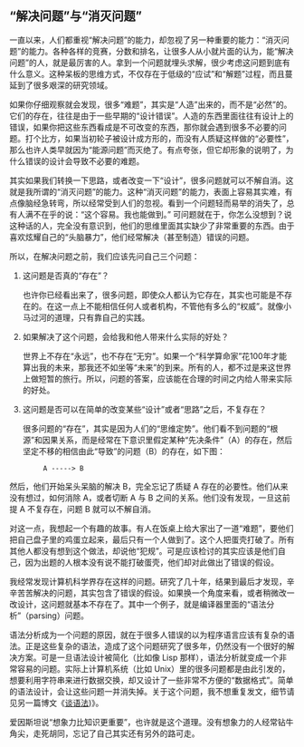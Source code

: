<div class="inner">
<h2>“解决问题”与“消灭问题”</h2>
<p>一直以来，人们都重视“解决问题”的能力，却忽视了另一种重要的能力：“消灭问题”的能力。各种各样的竞赛，分数和排名，让很多人从小就片面的认为，能“解决问题”的人，就是最厉害的人。拿到一个问题就埋头求解，很少考虑这问题到底有什么意义。这种呆板的思维方式，不仅存在于低级的“应试”和“解题”过程，而且蔓延到了很多艰深的研究领域。</p>
<p>如果你仔细观察就会发现，很多“难题”，其实是“人造”出来的，而不是“必然”的。它们的存在，往往是由于一些早期的“设计错误”。人造的东西里面往往有设计上的错误，如果你把这些东西看成是不可改变的东西，那你就会遇到很多不必要的问题。打个比方，如果当初轮子被设计成方形的，而没有人质疑这样做的“必要性”，那么也许人类早就因为“能源问题”而灭绝了。有点夸张，但它却形象的说明了，为什么错误的设计会导致不必要的难题。</p>
<p>其实如果我们转换一下思路，或者改变一下“设计”，很多问题就可以不解自消。这就是我所谓的“消灭问题”的能力。这种“消灭问题”的能力，表面上容易其实难，有点像脑经急转弯，所以经常受到人们的忽视。看到一个问题轻而易举的消失了，总有人满不在乎的说：“这个容易。我也能做到。” 可问题就在于，你怎么没想到？说这种话的人，完全没有意识到，他们的思维里面其实缺少了非常重要的东西。由于喜欢炫耀自己的“头脑暴力”，他们经常解决（甚至制造）错误的问题。</p>
<p>所以，在解决问题之前，我们应该先问自己三个问题：</p>
<ol>
<li>
<p>这问题是否真的“存在”？</p>
<p>也许你已经看出来了，很多问题，即使众人都认为它存在，其实也可能是不存在的。在这一点上不能相信任何人或者机构，不管他有多么的“权威”。就像小马过河的道理，只有靠自己的实践。</p>
</li>
<li>
<p>如果解决了这个问题，会给我和他人带来什么实际的好处？</p>
<p>世界上不存在“永远”，也不存在“无穷”。如果一个“科学算命家”花100年才能算出我的未来，那我还不如坐等“未来”的到来。所有的人，都不过是来这世界上做短暂的旅行。所以，问题的答案，应该能在合理的时间之内给人带来实际的好处。</p>
</li>
<li>
<p>这问题是否可以在简单的改变某些“设计”或者“思路”之后，不复存在？</p>
<p>很多问题的“存在”，其实是因为人们的“思维定势”。他们看不到问题的“根源”和因果关系，而是经常在下意识里假定某种“先决条件”（A）的存在，然后坚定不移的相信由此“导致”的问题（B）的存在，如下图：</p>
<div class="language-plaintext highlighter-rouge"><div class="highlight"><pre class="highlight"><code>     A -----&gt; B
</code></pre></div>    </div>
</li>
</ol>
<p>然后，他们开始呆头呆脑的解决 B，完全忘记了质疑 A 存在的必要性。他们从来没有想过，如何消除 A，或者切断 A 与 B 之间的关系。他们没有发现，一旦这前提 A 不复存在，问题 B 就可以不解自消。</p>
<p>对这一点，我想起一个有趣的故事。有人在饭桌上给大家出了一道“难题”，要他们把自己盘子里的鸡蛋立起来，最后只有一个人做到了。这个人把蛋壳打破了。所有其他人都没有想到这个做法，却说他“犯规”。可是应该检讨的其实应该是他们自己，因为出题的人根本没有说不能打破蛋壳，他们却对此做出了错误的假设。</p>
<p>我经常发现计算机科学界存在这样的问题。研究了几十年，结果到最后才发现，辛辛苦苦解决的问题，其实包含了错误的假设。如果换一个角度来看，或者稍微改一改设计，这问题就基本不存在了。其中一个例子，就是编译器里面的“语法分析”（parsing）问题。</p>
<p>语法分析成为一个问题的原因，就在于很多人错误的以为程序语言应该有复杂的语法。正是这些复杂的语法，造成了这个问题研究了很多年，仍然没有一个很好的解决方案。可是一旦语法设计被简化（比如像 Lisp 那样），语法分析就变成一个非常容易的问题。实际上计算机系统（比如 Unix）里的很多问题都是由此引发的，想要利用字符串来进行数据交换，却又设计了一些非常不方便的“数据格式”。简单的语法设计，会让这些问题一并消失掉。关于这个问题，我不想重复发文，细节请见另一篇博文《<a href="http://www.yinwang.org/blog-cn/2013/03/08/on-syntax">谈语法</a>)》。</p>
<p>爱因斯坦说“想象力比知识更重要”，也许就是这个道理。没有想象力的人经常钻牛角尖，走死胡同，忘记了自己其实还有另外的路可走。</p>
</div>
<!--
<div class="ad-banner" style="margin-top: 5px">
<script async src="//pagead2.googlesyndication.com/pagead/js/adsbygoogle.js"></script>
<ins class="adsbygoogle"
                    style="display:inline-block;width:100%;height:90px"
                    data-ad-client="ca-pub-1331524016319584"
                    data-ad-slot="6657867155"></ins>
<script>(adsbygoogle = window.adsbygoogle || []).push({});</script>
</div>
        -->
<script data-ad-client="ca-pub-1331524016319584" async
            src="https://pagead2.googlesyndication.com/pagead/js/adsbygoogle.js">
</script>
    
